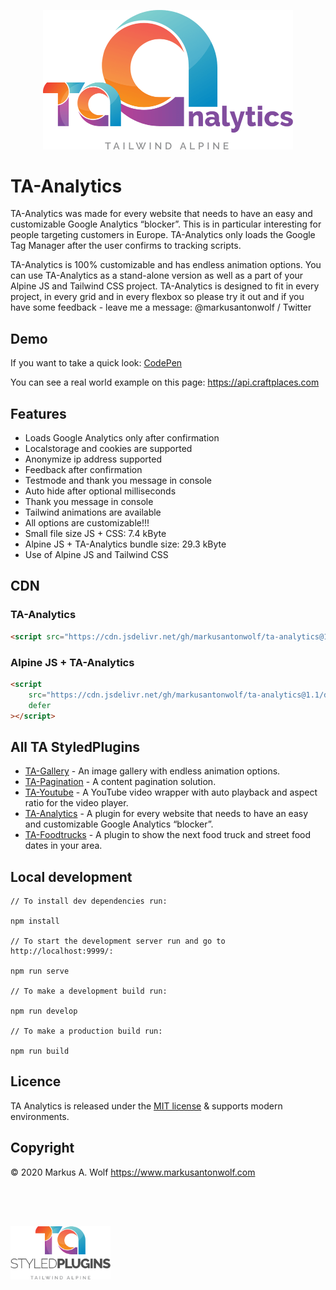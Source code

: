 <p align="center">
  <img src="./public/img/logo-ta-analytics.png" width="400px" />
</p>

# TA-Analytics

TA-Analytics was made for every website that needs to have an easy and customizable Google Analytics “blocker”. This is in particular interesting for people targeting customers in Europe. TA-Analytics only loads the Google Tag Manager after the user confirms to tracking scripts.

TA-Analytics is 100% customizable and has endless animation options. You can use TA-Analytics as a stand-alone version as well as a part of your Alpine JS and Tailwind CSS project. TA-Analytics is designed to fit in every project, in every grid and in every flexbox so please try it out and if you have some feedback - leave me a message: @markusantonwolf / Twitter

## Demo

If you want to take a quick look: [CodePen](https://codepen.io/markus-a-wolf/pen/xxRmgLd)

You can see a real world example on this page: <https://api.craftplaces.com>

## Features

- Loads Google Analytics only after confirmation
- Localstorage and cookies are supported
- Anonymize ip address supported
- Feedback after confirmation
- Testmode and thank you message in console
- Auto hide after optional milliseconds
- Thank you message in console
- Tailwind animations are available
- All options are customizable!!!
- Small file size JS + CSS: 7.4 kByte
- Alpine JS + TA-Analytics bundle size: 29.3 kByte
- Use of Alpine JS and Tailwind CSS

## CDN

### TA-Analytics

```html
<script src="https://cdn.jsdelivr.net/gh/markusantonwolf/ta-analytics@1.1/dist/ta-analytics.min.js"></script>
```

### Alpine JS + TA-Analytics

```html
<script
    src="https://cdn.jsdelivr.net/gh/markusantonwolf/ta-analytics@1.1/dist/alpine-ta-analytics.min.js"
    defer
></script>
```

## All TA StyledPlugins

-   [TA-Gallery](https://github.com/markusantonwolf/ta-gallery) - An image gallery with endless animation options.
-   [TA-Pagination](https://github.com/markusantonwolf/ta-pagination) - A content pagination solution.
-   [TA-Youtube](https://github.com/markusantonwolf/ta-youtube) - A YouTube video wrapper with auto playback and aspect ratio for the video player.
-   [TA-Analytics](https://github.com/markusantonwolf/ta-analytics) - A plugin for every website that needs to have an easy and customizable Google Analytics “blocker”.
-   [TA-Foodtrucks](https://github.com/markusantonwolf/ta-foodtrucks) - A plugin to show the next food truck and street food dates in your area.

## Local development

```
// To install dev dependencies run:

npm install

// To start the development server run and go to http://localhost:9999/:

npm run serve

// To make a development build run:

npm run develop

// To make a production build run:

npm run build
```

## Licence

TA Analytics is released under the [MIT license](https://github.com/markusantonwolf/ta-gallery/blob/master/licence.md) & supports modern environments.

## Copyright

© 2020 Markus A. Wolf
<https://www.markusantonwolf.com>

<img src="./public/img/logo-ta-styled-plugins.png" width="160px" style="display:block;padding-top:4rem;" />
